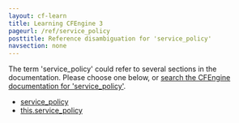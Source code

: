 ```yaml
---
layout: cf-learn
title: Learning CFEngine 3
pageurl: /ref/service_policy
posttitle: Reference disambiguation for 'service_policy'
navsection: none
---
```


The term 'service_policy' could refer to several sections in the documentation. Please choose one below, or
[search the CFEngine documentation for 'service_policy'](http://cfengine.com/docs/3.5/search.html?q=service_policy).

- [service_policy](http://cfengine.com/docs/3.5/reference-promise-types-services.html#service_policy)
- [this.service_policy](http://cfengine.com/docs/3.5/reference-special-variables-context-this.html#this-service_policy)
